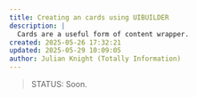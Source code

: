```yaml
---
title: Creating an cards using UIBUILDER
description: |
  Cards are a useful form of content wrapper.
created: 2025-05-26 17:32:21
updated: 2025-05-29 10:09:05
author: Julian Knight (Totally Information)
---
```


> STATUS: Soon.
